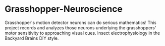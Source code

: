 # Grasshopper-Neuroscience
Grasshopper's motion detector neurons can do serious mathematics! This project records and analyzes those neurons underlying the grasshoppers' motor sensitivity to approaching visual cues. Insect electrophysiology in the Backyard Brains DIY style.
